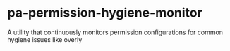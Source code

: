 # pa-permission-hygiene-monitor
A utility that continuously monitors permission configurations for common hygiene issues like overly
